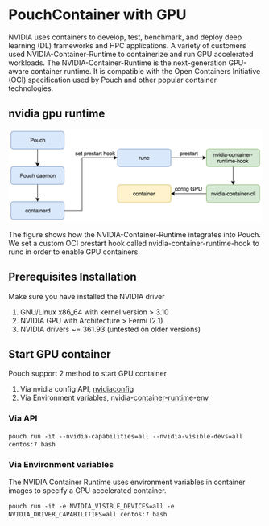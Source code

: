 # PouchContainer with GPU

NVIDIA uses containers to develop, test, benchmark, and deploy deep learning (DL) frameworks and HPC applications. A variety of customers used NVIDIA-Container-Runtime to containerize and run GPU accelerated workloads. The NVIDIA-Container-Runtime is the next-generation GPU-aware container runtime. It is compatible with the Open Containers Initiative (OCI) specification used by Pouch and other popular container technologies.

## nvidia gpu runtime

![pouch_with_pouch](../static_files/pouch_with_gpu.png)

The figure shows how the NVIDIA-Container-Runtime integrates into Pouch. We set a custom OCI prestart hook called nvidia-container-runtime-hook to runc in order to enable GPU containers.

## Prerequisites Installation

Make sure you have installed the NVIDIA driver

1. GNU/Linux x86_64 with kernel version > 3.10
2. NVIDIA GPU with Architecture > Fermi (2.1)
3. NVIDIA drivers ~= 361.93 (untested on older versions)

## Start GPU container

Pouch support 2 method to start GPU container

1. Via nvidia config API, [nvidiaconfig](https://github.com/alibaba/pouch/blob/master/docs/api/HTTP_API.md#nvidiaconfig)
2. Via Environment variables, [nvidia-container-runtime-env](https://github.com/NVIDIA/nvidia-container-runtime#environment-variables-oci-spec)

### Via API

```shell
pouch run -it --nvidia-capabilities=all --nvidia-visible-devs=all centos:7 bash
```

### Via Environment variables

The NVIDIA Container Runtime uses environment variables in container images to specify a GPU accelerated container.

```shell
pouch run -it -e NVIDIA_VISIBLE_DEVICES=all -e NVIDIA_DRIVER_CAPABILITIES=all centos:7 bash
```